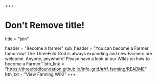 +++
# Don't Remove title!
title = "join"

header = "Become a farmer"
sub_header = "You can become a Farmer tomorrow! The ThreeFold Grid is always expanding and new Farmers are welcome. Anyone, anywhere! Please have a look at our Wikis on how to become a Farmer."
btn_link = "https://threefoldfoundation.github.io/info_grid/#/tf_farming/README"	
btn_txt = "View Farming WIKI"
+++
